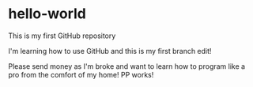 # hello-world
This is my first GitHub repository

I'm learning how to use GitHub and this is my first branch edit!

Please send money as I'm broke and want to learn how to program like a pro from the comfort of my home! PP works!
